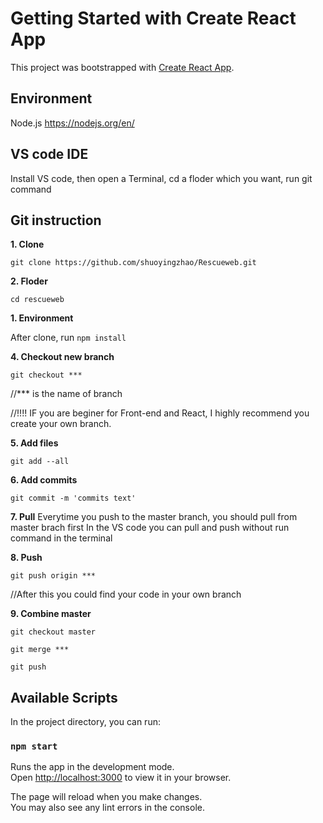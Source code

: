 # Getting Started with Create React App

This project was bootstrapped with [Create React App](https://github.com/facebook/create-react-app).

## Environment
Node.js https://nodejs.org/en/


## VS code IDE

Install VS code, then open a Terminal,  cd a floder which you want, run git command

## Git instruction

**1. Clone**

`git clone https://github.com/shuoyingzhao/Rescueweb.git`


**2. Floder**

`cd rescueweb`

**1. Environment**

After clone, run `npm install`

**4. Checkout new branch**

`git checkout ***`

//*** is the name of branch

//!!!! IF you are beginer for Front-end and React, I highly recommend 
you create your own branch.

**5. Add files**

`git add --all`

**6. Add commits**

`git commit -m 'commits text'`

**7. Pull**
Everytime you push to the master branch, you should pull from master brach first
In the VS code you can pull and push without run command in the terminal

**8. Push**

`git push origin ***`

//After this you could find your code in your own branch

**9. Combine master**

`git checkout master`

`git merge ***`

`git push`

## Available Scripts

In the project directory, you can run:

### `npm start`

Runs the app in the development mode.\
Open [http://localhost:3000](http://localhost:3000) to view it in your browser.

The page will reload when you make changes.\
You may also see any lint errors in the console.



